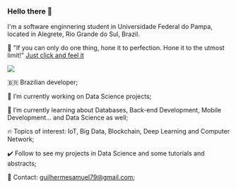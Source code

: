 ### Hello there 👋

I'm a software enginnering student in Universidade Federal do Pampa, located in Alegrete, Rio Grande do Sul, Brazil.

🎯 "If you can only do one thing, hone it to perfection. Hone it to the utmost limit!"
[Just click and feel it](#https://www.youtube.com/watch?v=SlqR2LTFDNQ&list=PL5cKPIIsKxtPHiEpvvWM0A4O6agfqK4cq&index=2&t=0s)

![](#https://wallpapercave.com/naruto-hokage-wallpaper-hd)

🇧🇷 Brazilian developer;

🔭 I’m currently working on Data Science projects;

🌱 I’m currently learning about Databases, Back-end Development, Mobile Development... and Data Science as well;

🔥 Topics of interest: IoT, Big Data, Blockchain, Deep Learning and Computer Network;

✔️ Follow to see my projects in Data Science and some tutorials and abstracts; 

💬 Contact: guilhermesamuel79@gmail.com;
